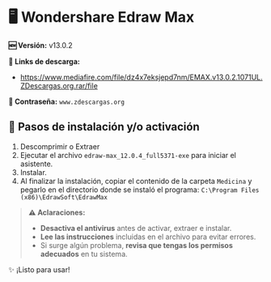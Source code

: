 # 🖥️ Wondershare Edraw Max
**🆕 Versión:** v13.0.2

**🔗 Links de descarga:** 
- https://www.mediafire.com/file/dz4x7eksjepd7nm/EMAX.v13.0.2.1071UL.ZDescargas.org.rar/file

**🔐 Contraseña:** `www.zdescargas.org`

## 🚀 Pasos de instalación y/o activación

1.  Descomprimir o Extraer
2.  Ejecutar el archivo `edraw-max_12.0.4_full5371-exe` para iniciar el asistente.
3.  Instalar.
4.  Al finalizar la instalación, copiar el contenido de la carpeta `Medicina` y pegarlo en el directorio donde se instaló el programa:
    `C:\Program Files (x86)\EdrawSoft\EdrawMax`

> **⚠️ Aclaraciones:**  
> - **Desactiva el antivirus** antes de activar, extraer e instalar.  
> - **Lee las instrucciones** incluidas en el archivo para evitar errores.  
> - Si surge algún problema, **revisa que tengas los permisos adecuados** en tu sistema.  

✨ ¡Listo para usar!  
